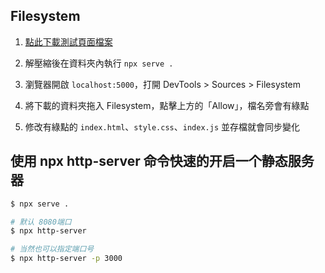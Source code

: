 ## Filesystem

1. [點此下載測試頁面檔案](demo.zip)

2. 解壓縮後在資料夾內執行 `npx serve .`

3. 瀏覽器開啟 `localhost:5000`，打開 DevTools > Sources > Filesystem

4. 將下載的資料夾拖入 Filesystem，點擊上方的「Allow」，檔名旁會有綠點

5. 修改有綠點的 `index.html`、`style.css`、`index.js` 並存檔就會同步變化



## 使用 npx http-server 命令快速的开启一个静态服务器

```bash
$ npx serve .

# 默认 8080端口
$ npx http-server

# 当然也可以指定端口号 
$ npx http-server -p 3000
```

